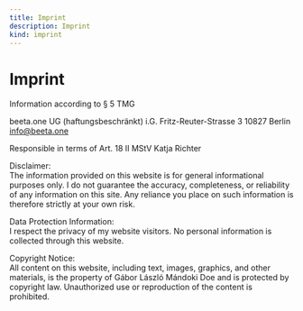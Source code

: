 ```yaml
---
title: Imprint
description: Imprint
kind: imprint
---
```

# Imprint

Information according to § 5 TMG

beeta.one UG (haftungsbeschränkt) i.G.
Fritz-Reuter-Strasse 3
10827 Berlin
info@beeta.one

Responsible in terms of Art. 18 II MStV Katja Richter

Disclaimer:
</br>
The information provided on this website is for general informational purposes only. I do not guarantee the accuracy, completeness, or reliability of any information on this site. Any reliance you place on such information is therefore strictly at your own risk.

Data Protection Information:
</br>
I respect the privacy of my website visitors. No personal information is collected through this website.

Copyright Notice:
</br>
All content on this website, including text, images, graphics, and other materials, is the property of Gábor László Mándoki Doe and is protected by copyright law. Unauthorized use or reproduction of the content is prohibited.

